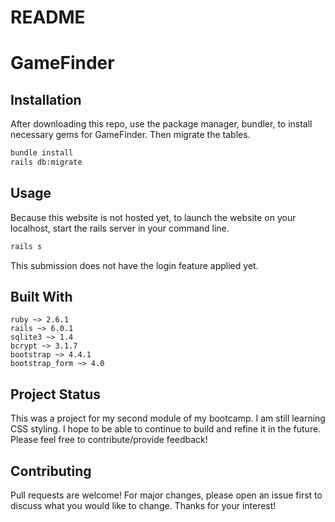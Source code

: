 # README
# GameFinder

## Installation
After downloading this repo, use the package manager, bundler, to install necessary gems for GameFinder. Then migrate the tables. 
```bash
bundle install 
rails db:migrate
```
## Usage
Because this website is not hosted yet,
to launch the website on your localhost, start the rails server in your command line.
```bash
rails s
```
This submission does not have the login feature applied yet.

## Built With 
```
ruby ~> 2.6.1
rails ~> 6.0.1
sqlite3 ~> 1.4
bcrypt ~> 3.1.7 
bootstrap ~> 4.4.1
bootstrap_form ~> 4.0
```
## Project Status
This was a project for my second module of my bootcamp. I am still learning CSS styling. I hope to be able to continue to build and refine it in the future. Please feel free to contribute/provide feedback! 
## Contributing
Pull requests are welcome! For major changes, please open an issue first to discuss what you would like to change. Thanks for your interest!
